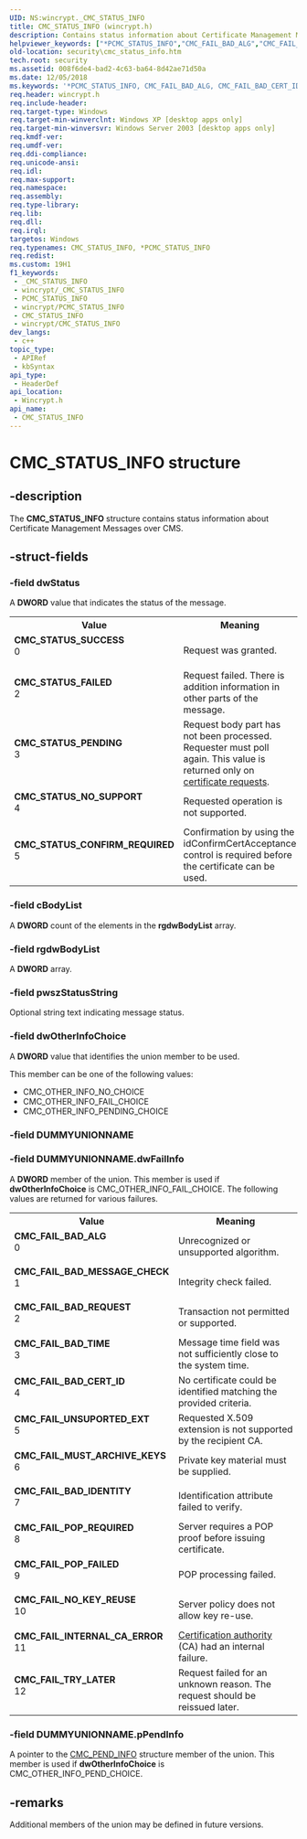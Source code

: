 ```yaml
---
UID: NS:wincrypt._CMC_STATUS_INFO
title: CMC_STATUS_INFO (wincrypt.h)
description: Contains status information about Certificate Management Messages over CMS.
helpviewer_keywords: ["*PCMC_STATUS_INFO","CMC_FAIL_BAD_ALG","CMC_FAIL_BAD_CERT_ID","CMC_FAIL_BAD_IDENTITY","CMC_FAIL_BAD_MESSAGE_CHECK","CMC_FAIL_BAD_REQUEST","CMC_FAIL_BAD_TIME","CMC_FAIL_INTERNAL_CA_ERROR","CMC_FAIL_MUST_ARCHIVE_KEYS","CMC_FAIL_NO_KEY_REUSE","CMC_FAIL_POP_FAILED","CMC_FAIL_POP_REQUIRED","CMC_FAIL_TRY_LATER","CMC_FAIL_UNSUPORTED_EXT","CMC_STATUS_CONFIRM_REQUIRED","CMC_STATUS_FAILED","CMC_STATUS_INFO","CMC_STATUS_INFO structure [Security]","CMC_STATUS_NO_SUPPORT","CMC_STATUS_PENDING","CMC_STATUS_SUCCESS","PCMC_STATUS_INFO","PCMC_STATUS_INFO structure pointer [Security]","_crypto2_cmc_status_info","security.cmc_status_info","wincrypt/CMC_STATUS_INFO","wincrypt/PCMC_STATUS_INFO"]
old-location: security\cmc_status_info.htm
tech.root: security
ms.assetid: 008f6de4-bad2-4c63-ba64-8d42ae71d50a
ms.date: 12/05/2018
ms.keywords: '*PCMC_STATUS_INFO, CMC_FAIL_BAD_ALG, CMC_FAIL_BAD_CERT_ID, CMC_FAIL_BAD_IDENTITY, CMC_FAIL_BAD_MESSAGE_CHECK, CMC_FAIL_BAD_REQUEST, CMC_FAIL_BAD_TIME, CMC_FAIL_INTERNAL_CA_ERROR, CMC_FAIL_MUST_ARCHIVE_KEYS, CMC_FAIL_NO_KEY_REUSE, CMC_FAIL_POP_FAILED, CMC_FAIL_POP_REQUIRED, CMC_FAIL_TRY_LATER, CMC_FAIL_UNSUPORTED_EXT, CMC_STATUS_CONFIRM_REQUIRED, CMC_STATUS_FAILED, CMC_STATUS_INFO, CMC_STATUS_INFO structure [Security], CMC_STATUS_NO_SUPPORT, CMC_STATUS_PENDING, CMC_STATUS_SUCCESS, PCMC_STATUS_INFO, PCMC_STATUS_INFO structure pointer [Security], _crypto2_cmc_status_info, security.cmc_status_info, wincrypt/CMC_STATUS_INFO, wincrypt/PCMC_STATUS_INFO'
req.header: wincrypt.h
req.include-header: 
req.target-type: Windows
req.target-min-winverclnt: Windows XP [desktop apps only]
req.target-min-winversvr: Windows Server 2003 [desktop apps only]
req.kmdf-ver: 
req.umdf-ver: 
req.ddi-compliance: 
req.unicode-ansi: 
req.idl: 
req.max-support: 
req.namespace: 
req.assembly: 
req.type-library: 
req.lib: 
req.dll: 
req.irql: 
targetos: Windows
req.typenames: CMC_STATUS_INFO, *PCMC_STATUS_INFO
req.redist: 
ms.custom: 19H1
f1_keywords:
 - _CMC_STATUS_INFO
 - wincrypt/_CMC_STATUS_INFO
 - PCMC_STATUS_INFO
 - wincrypt/PCMC_STATUS_INFO
 - CMC_STATUS_INFO
 - wincrypt/CMC_STATUS_INFO
dev_langs:
 - c++
topic_type:
 - APIRef
 - kbSyntax
api_type:
 - HeaderDef
api_location:
 - Wincrypt.h
api_name:
 - CMC_STATUS_INFO
---
```


# CMC_STATUS_INFO structure


## -description

The <b>CMC_STATUS_INFO</b> structure contains status information about Certificate Management Messages over CMS.

## -struct-fields

### -field dwStatus

A <b>DWORD</b> value that indicates the status of the message.

<table>
<tr>
<th>Value</th>
<th>Meaning</th>
</tr>
<tr>
<td width="40%"><a id="CMC_STATUS_SUCCESS"></a><a id="cmc_status_success"></a><dl>
<dt><b>CMC_STATUS_SUCCESS</b></dt>
<dt>0</dt>
</dl>
</td>
<td width="60%">
Request was granted.

</td>
</tr>
<tr>
<td width="40%"><a id="CMC_STATUS_FAILED"></a><a id="cmc_status_failed"></a><dl>
<dt><b>CMC_STATUS_FAILED</b></dt>
<dt>2</dt>
</dl>
</td>
<td width="60%">
Request failed. There is addition information in other parts of the message.

</td>
</tr>
<tr>
<td width="40%"><a id="CMC_STATUS_PENDING"></a><a id="cmc_status_pending"></a><dl>
<dt><b>CMC_STATUS_PENDING</b></dt>
<dt>3</dt>
</dl>
</td>
<td width="60%">
Request body part has not been processed. Requester must poll again. This value is returned only on <a href="https://docs.microsoft.com/windows/desktop/SecGloss/c-gly">certificate requests</a>.

</td>
</tr>
<tr>
<td width="40%"><a id="CMC_STATUS_NO_SUPPORT"></a><a id="cmc_status_no_support"></a><dl>
<dt><b>CMC_STATUS_NO_SUPPORT</b></dt>
<dt>4</dt>
</dl>
</td>
<td width="60%">
Requested operation is not supported.

</td>
</tr>
<tr>
<td width="40%"><a id="CMC_STATUS_CONFIRM_REQUIRED"></a><a id="cmc_status_confirm_required"></a><dl>
<dt><b>CMC_STATUS_CONFIRM_REQUIRED</b></dt>
<dt>5</dt>
</dl>
</td>
<td width="60%">
Confirmation by using the idConfirmCertAcceptance control is required before the certificate can be used.

</td>
</tr>
</table>

### -field cBodyList

A <b>DWORD</b> count of the elements in the <b>rgdwBodyList</b> array.

### -field rgdwBodyList

A <b>DWORD</b> array.

### -field pwszStatusString

Optional string text indicating message status.

### -field dwOtherInfoChoice

A <b>DWORD</b> value that identifies the union member to be used. 

This member can be one of the following values:

<ul>
<li>CMC_OTHER_INFO_NO_CHOICE</li>
<li>CMC_OTHER_INFO_FAIL_CHOICE</li>
<li>CMC_OTHER_INFO_PENDING_CHOICE</li>
</ul>

### -field DUMMYUNIONNAME

### -field DUMMYUNIONNAME.dwFailInfo

A <b>DWORD</b> member of the union. This member is used if <b>dwOtherInfoChoice</b> is CMC_OTHER_INFO_FAIL_CHOICE. The following values are returned for various failures.

<table>
<tr>
<th>Value</th>
<th>Meaning</th>
</tr>
<tr>
<td width="40%"><a id="CMC_FAIL_BAD_ALG"></a><a id="cmc_fail_bad_alg"></a><dl>
<dt><b>CMC_FAIL_BAD_ALG</b></dt>
<dt>0</dt>
</dl>
</td>
<td width="60%">
Unrecognized or unsupported algorithm.

</td>
</tr>
<tr>
<td width="40%"><a id="CMC_FAIL_BAD_MESSAGE_CHECK"></a><a id="cmc_fail_bad_message_check"></a><dl>
<dt><b>CMC_FAIL_BAD_MESSAGE_CHECK</b></dt>
<dt>1</dt>
</dl>
</td>
<td width="60%">
Integrity check failed.

</td>
</tr>
<tr>
<td width="40%"><a id="CMC_FAIL_BAD_REQUEST"></a><a id="cmc_fail_bad_request"></a><dl>
<dt><b>CMC_FAIL_BAD_REQUEST</b></dt>
<dt>2</dt>
</dl>
</td>
<td width="60%">
Transaction not permitted or supported.

</td>
</tr>
<tr>
<td width="40%"><a id="CMC_FAIL_BAD_TIME"></a><a id="cmc_fail_bad_time"></a><dl>
<dt><b>CMC_FAIL_BAD_TIME</b></dt>
<dt>3</dt>
</dl>
</td>
<td width="60%">
Message time field was not sufficiently close to the system time.

</td>
</tr>
<tr>
<td width="40%"><a id="CMC_FAIL_BAD_CERT_ID"></a><a id="cmc_fail_bad_cert_id"></a><dl>
<dt><b>CMC_FAIL_BAD_CERT_ID</b></dt>
<dt>4</dt>
</dl>
</td>
<td width="60%">
No certificate could be identified matching the provided criteria.

</td>
</tr>
<tr>
<td width="40%"><a id="CMC_FAIL_UNSUPORTED_EXT"></a><a id="cmc_fail_unsuported_ext"></a><dl>
<dt><b>CMC_FAIL_UNSUPORTED_EXT</b></dt>
<dt>5</dt>
</dl>
</td>
<td width="60%">
Requested X.509 extension is not supported by the recipient CA.

</td>
</tr>
<tr>
<td width="40%"><a id="CMC_FAIL_MUST_ARCHIVE_KEYS"></a><a id="cmc_fail_must_archive_keys"></a><dl>
<dt><b>CMC_FAIL_MUST_ARCHIVE_KEYS</b></dt>
<dt>6</dt>
</dl>
</td>
<td width="60%">
Private key material must be supplied.

</td>
</tr>
<tr>
<td width="40%"><a id="CMC_FAIL_BAD_IDENTITY"></a><a id="cmc_fail_bad_identity"></a><dl>
<dt><b>CMC_FAIL_BAD_IDENTITY</b></dt>
<dt>7</dt>
</dl>
</td>
<td width="60%">
Identification attribute failed to verify.

</td>
</tr>
<tr>
<td width="40%"><a id="CMC_FAIL_POP_REQUIRED"></a><a id="cmc_fail_pop_required"></a><dl>
<dt><b>CMC_FAIL_POP_REQUIRED</b></dt>
<dt>8</dt>
</dl>
</td>
<td width="60%">
Server requires a POP proof before issuing certificate.

</td>
</tr>
<tr>
<td width="40%"><a id="CMC_FAIL_POP_FAILED"></a><a id="cmc_fail_pop_failed"></a><dl>
<dt><b>CMC_FAIL_POP_FAILED</b></dt>
<dt>9</dt>
</dl>
</td>
<td width="60%">
POP processing failed.

</td>
</tr>
<tr>
<td width="40%"><a id="CMC_FAIL_NO_KEY_REUSE"></a><a id="cmc_fail_no_key_reuse"></a><dl>
<dt><b>CMC_FAIL_NO_KEY_REUSE</b></dt>
<dt>10</dt>
</dl>
</td>
<td width="60%">
Server policy does not allow key re-use.

</td>
</tr>
<tr>
<td width="40%"><a id="CMC_FAIL_INTERNAL_CA_ERROR"></a><a id="cmc_fail_internal_ca_error"></a><dl>
<dt><b>CMC_FAIL_INTERNAL_CA_ERROR</b></dt>
<dt>11</dt>
</dl>
</td>
<td width="60%">
<a href="https://docs.microsoft.com/windows/desktop/SecGloss/c-gly">Certification authority</a> (CA) had an internal failure.

</td>
</tr>
<tr>
<td width="40%"><a id="CMC_FAIL_TRY_LATER"></a><a id="cmc_fail_try_later"></a><dl>
<dt><b>CMC_FAIL_TRY_LATER</b></dt>
<dt>12</dt>
</dl>
</td>
<td width="60%">
Request failed for an unknown reason. The request should be reissued later.

</td>
</tr>
</table>

### -field DUMMYUNIONNAME.pPendInfo

A pointer to the <a href="https://docs.microsoft.com/windows/desktop/api/wincrypt/ns-wincrypt-cmc_pend_info">CMC_PEND_INFO</a> structure member of the union. This member is used if <b>dwOtherInfoChoice</b> is CMC_OTHER_INFO_PEND_CHOICE.

## -remarks

Additional members of the union may be defined in future versions.

